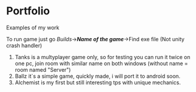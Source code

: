 # Portfolio
Examples of my work

To run game just go _Builds_->___Name of the game___->Find exe file (Not unity crash handler)

1. Tanks is a multyplayer game only, so for testing you can run it twice on one pc, join room with similar name on both windows (without name = room named "Server")
2. Ballz it`s a simple game, quickly made, i will port it to android soon.
3. Alchemist is my first but still interesting tps with unique mechanics.
